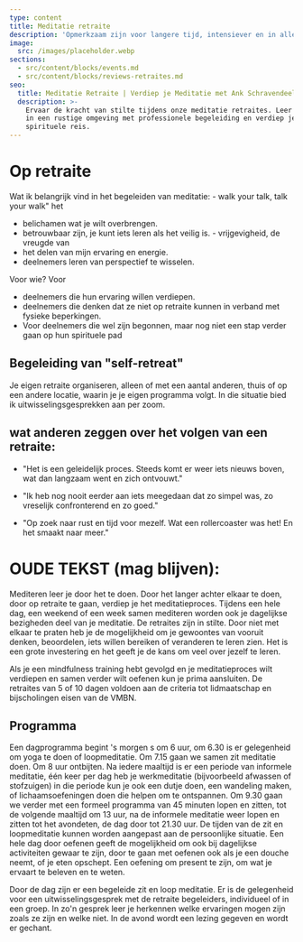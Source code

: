 ```yaml
---
type: content
title: Meditatie retraite
description: 'Opmerkzaam zijn voor langere tijd, intensiever en in alles wat we doen'
image:
  src: /images/placeholder.webp
sections:
  - src/content/blocks/events.md
  - src/content/blocks/reviews-retraites.md
seo:
  title: Meditatie Retraite | Verdiep je Meditatie met Ank Schravendeel
  description: >-
    Ervaar de kracht van stilte tijdens onze meditatie retraites. Leer mediteren
    in een rustige omgeving met professionele begeleiding en verdiep je
    spirituele reis.
---
```

# Op retraite

Wat ik belangrijk vind in het begeleiden van meditatie: - walk your talk, talk your walk" het

*   belichamen wat je wilt overbrengen.
*   betrouwbaar zijn, je kunt iets leren als het veilig is. - vrijgevigheid, de vreugde van
*   het delen van mijn ervaring en energie.
*   deelnemers leren van perspectief te wisselen.

Voor wie? Voor

*   deelnemers die hun ervaring willen verdiepen.
*   deelnemers die denken dat ze niet op retraite kunnen in verband met fysieke beperkingen.
*   Voor deelnemers die wel zijn begonnen, maar nog niet een stap verder gaan op hun spirituele pad

## Begeleiding van "self-retreat"

Je eigen retraite organiseren, alleen of met een aantal anderen, thuis of op een andere locatie, waarin je je eigen programma volgt. In die situatie bied ik uitwisselingsgesprekken aan per zoom.



## wat anderen zeggen over het volgen van een retraite:

*   "Het is een geleidelijk proces. Steeds komt er weer iets nieuws boven, wat dan langzaam went en zich ontvouwt."

*   "Ik heb nog nooit eerder aan iets meegedaan dat zo simpel was, zo vreselijk confronterend en zo goed."

*   "Op zoek naar rust en tijd voor mezelf. Wat een rollercoaster was het! En het smaakt naar meer."

# OUDE TEKST (mag blijven):

Mediteren leer je door het te doen. Door het langer achter elkaar te doen, door op retraite te gaan, verdiep je het meditatieproces. Tijdens een hele dag, een weekend of een week samen mediteren worden ook je dagelijkse bezigheden deel van je meditatie. De retraites zijn in stilte. Door niet met elkaar te praten heb je de mogelijkheid om je gewoontes van vooruit denken, beoordelen, iets willen bereiken of veranderen te leren zien. Het is een grote investering en het geeft je de kans om veel over jezelf te leren.

Als je een mindfulness training hebt gevolgd en je meditatieproces wilt verdiepen en samen verder wilt oefenen kun je prima aansluiten. De retraites van 5 of 10 dagen voldoen aan de criteria tot lidmaatschap en bijscholingen eisen van de VMBN.

## Programma

Een dagprogramma begint 's morgen s om 6 uur, om 6.30 is er gelegenheid om yoga te doen of loopmeditatie. Om 7.15 gaan we samen zit meditatie doen. Om 8 uur ontbijten. Na iedere maaltijd is er een periode van informele meditatie, één keer per dag heb je werkmeditatie (bijvoorbeeld afwassen of stofzuigen) in die periode kun je ook een dutje doen, een wandeling maken, of lichaamsoefeningen doen die helpen om te ontspannen. Om 9.30 gaan we verder met een formeel programma van 45 minuten lopen en zitten, tot de volgende maaltijd om 13 uur, na de informele meditatie weer lopen en zitten tot het avondeten, de dag door tot 21.30 uur. De tijden van de zit en loopmeditatie kunnen worden aangepast aan de persoonlijke situatie. Een hele dag door oefenen geeft de mogelijkheid om ook bij dagelijkse activiteiten gewaar te zijn, door te gaan met oefenen ook als je een douche neemt, of je eten opschept. Een oefening om present te zijn, om wat je ervaart te beleven en te weten.

Door de dag zijn er een begeleide zit en loop meditatie. Er is de gelegenheid voor een uitwisselingsgesprek met de retraite begeleiders, individueel of in een groep. In zo'n gesprek leer je herkennen welke ervaringen mogen zijn zoals ze zijn en welke niet. In de avond wordt een lezing gegeven en wordt er gechant.
